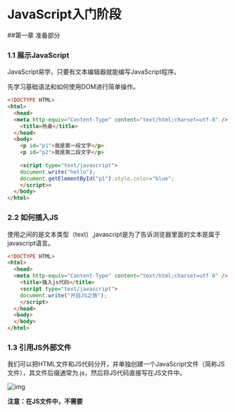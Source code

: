 # JavaScript入门阶段

##第一章  准备部分  

### 1.1  展示JavaScript

JavaScript易学，只要有文本编辑器就能编写JavaScript程序。

先学习基础语法和如何使用DOM进行简单操作。

```html
<!DOCTYPE HTML>
<html>
  <head>
  <meta http-equiv="Content-Type" content="text/html;charset=utf-8" />
    <title>热身</title>
  </head>
  <body>
    <p id="p1">我是第一段文字</p>
    <p id="p2">我是第二段文字</p>
    
    <script type="text/javascript">
    document.write("hello");
    document.getElementById("p1").style.color="blue";
    </script>>
  </body>
</html>
```

### 2.2  如何插入JS

​	使用<script>标签在HTML网页中插入JavaScript代码。注意，<script>标签药成对出现，并把JavaScript代码写在`<script></script>`之间。

![img](http://img.mukewang.com/52e31ea8000149f406440218.jpg)

`<script type="text/javascript">`表示在<script></script>之间的是文本类型（text）,javascript是为了告诉浏览器里面的文本是属于javascript语言。

```html
<!DOCTYPE HTML>
<html>
  <head>
  <meta http-equiv="Content-Type" content="text/html;charset=utf-8" />
    <title>插入js代码</title>
    <script type="text/javascript">
    document.write("开启JS之旅");
    </script>
  </head>
  <body>
  </body>
</html>  
```

### 1.3  引用JS外部文件

​	我们可以把HTML文件和JS代码分开，并单独创建一个JavaScript文件（简称JS文件），其文件后缀通常为.js，然后将JS代码直接写在JS文件中。

![img](http://img.mukewang.com/52898b400001d04005500266.jpg)

**注意：在JS文件中，不需要<script>标签，直接编写JavaScript代码就可以了。**

JS文件不能直接运行，需嵌入到HTML文件中执行，我们需在HTML中添加如下代码：

`<script src="script.js"></script>`



![img](http://img.mukewang.com/52898b6900018aeb05540284.jpg)

index.html:

```html
<!DOCTYPE HTML>
<html>
  <head>
  <meta http-equiv="Content-Type" content="text/html;charset=utf-8" />
    <title>引用JS文件</title>
    <script src="script.js">document.write("引用JS文件！");</script>>
  </head>
  <body>
  </body>
</html>
```

script.js

`//请写入JS代码`

### 1.4  JS在页面中的位置

​	我们可以将JavaScript代码放在html文件中任何位置，但是我们一般放在网页的head或者body部分。

**放在<head>部分**

最常用的方式是在页面中head部分放置<script>元素

**放在<body>部分**

JavaScript代码在网页读取到该语句的时候就会执行。

![img](http://img.mukewang.com/52a6ad240001086506440600.jpg)

**注意: **javascript作为一种脚本语言可以放在html页面中任何位置，但是浏览器解释html时是按先后顺序的，所以前面的script就先被执行。比如进行页面显示初始化的js必须放在head里面，因为初始化都要求提前进行（如给页面body设置css等）；而如果是通过事件调用执行的function那么对位置没什么要求的。

### 1.5  认识语句和符号

​	一行的结束就被认定为语句的结束，通常在结尾加上一个分号";"来表示语句的结束。

```
<script type="text/javascript">
	document.write("I");
	document.write("love");
	document.write("JavaScript");
</script>
```

**注意:**

1. “;”分号要在英文状态下输入，同样，JS中的代码和符号都要在英文状态下输入。

2.虽然分号“;”也可以不写，但我们要养成编程的好习惯，记得在语句末尾写上分号。

### 1.6  变量

![img](http://img.mukewang.com/52e32dc90001140c04120228.jpg)

定义变量的关键字var

`var 变量名`

变量名可以任意取名，但要遵循命名规则：

1.变量必须使用字母、下划线（_）或者美元符（$）开始。

2.然后可以使用任意多个英文字母、数字、下划线(_)或者美元符($)组成。

3.不能使用JavaScript关键词与JavaScript保留字。

**变量要先声明再赋值，如下：**

```
var mychar;
mychar="javascript";
var mynum = 6;
```

**变量可以重复赋值，如下：**

```
var mychar;
mychar="javascript";
mychar="hello";
```

**注意:**

1.在JS中区分大小写，如变量mychar与myChar是不一样的，表示是两个变量。

2.变量虽然也可以不声明，直接使用，但不规范，需要先声明，后使用。

```html
<!DOCTYPE HTML>
<html>
  <head>
  <meta http-equiv="Content-Type" content="text/html;charset=utf-8" />
    <title>变量</title>
    <script type="text/javascript">
    var mynum;
    mynum = 6;
    document.write(mynum);
    </script>>
  </head>
</html>
```

### 1.7  判断语句（if...else）

**语法：**

```
if(条件)
{ 条件成立时执行的代码 }
else
{ 条件不成立时执行的代码 }
```

假设我们通过年龄来判断是否为成年人，如年龄大于等于18岁，是成年人，否则不是成年人。**代码表示如下：**

```
<script type="text/javascript">
   var myage = 18;
   if(myage>=18)  //myage>=18是判断条件
   { document.write("你是成年人。");}
   else  //否则年龄小于18
   { document.write("未满18岁，你不是成年人。");}
</script>
```

### 1.8  什么是函数

​	**函数定义：**

```
function 函数名()
{
     函数代码;
}
```

**说明:**

1. function定义函数的关键字。
2. "函数名"你为函数取的名字。
3. "函数代码"替换为完成特定功能的代码。

我们来编写一个实现两数相加的简单函数,并给函数起个有意义的名字：“add2”，代码如下：

```
function add2(){
   var sum = 3 + 2;
   alert(sum);
}
```

![img](http://img.mukewang.com/5419430400012de808370459.jpg)

```html
<!DOCTYPE HTML>
<html>
<head>
<meta http-equiv="Content-Type" content="text/html; charset=utf-8" />
<title>函数调用</title>
  <script type="text/javascript">
  function contxt() //定义函数
    {
      alert("哈哈，调用函数了！")
    }
  </script>
</head>
  <body>
    <form>
    <input type="button" value="点击我" onclick="contxt()" />
    </form>
  </body>
</html>
```

##  第二章  常用互动方法

### 2.1  输出内容（document.write）

​	`document.write()` 可用于直接向 HTML 输出流写内容。简单的说就是直接在网页中输出内容。

**第一种：输出内容用""括起，直接输出""号内的内容。**

```
<script type="text/javascript">
  document.write("I love JavaScript！"); //内容用""括起来，""里的内容直接输出。
</script>
```

**第二种：通过变量，输出内容**

```
<script type="text/javascript">
  var mystr="hello world!";
  document.write(mystr);  //直接写变量名，输出变量存储的内容。
</script>
```

**第三种：输出多项内容，内容之间用+号连接**

```
<script>
	var mystr="hello";
	document.write(mystr+"I love javascript");//多项内容之间用+号连接
</script>
```

**第四种：输出HTML标签，并起作用，标签使用""括起来**

```
<script type="text/javascript">
  var mystr="hello";
document.write(mystr+"<br>");//输出hello后，输出一个换行符
  document.write("JavaScript");
</script>
```



```html
<!DOCTYPE HTML>
<html>
<head>
<meta http-equiv="Content-Type" content="text/html; charset=utf-8" />
<title>document.write</title>
  <script type="text/javascript">
  	var mystr="我是";
    var mychar="JavaScript";
    document.write(mychar+"<br>");
    document.write(mystr+mychar+"的忠实粉丝！");
  </script>
</head>
</html>  
```

### 2.2  消息对话框

**语法：**

`alert(字符串或变量);`

**代码演示**

```
<script type="text/javascript">
	var mynum = 30;
	alert("hello!");
	alert(mynum);
</script>
```

**注：**alter弹出消息对话框（包含一个确定按钮）

**结果：按顺序弹出消息框**

![img](http://img.mukewang.com/52e362430001bdd204850354.jpg)

![img](http://img.mukewang.com/52e362850001024d04840353.jpg)

**注意：**

1. 在点击对话框"确定"按钮前，不能进行任何其它操作。
2. 消息对话框通常可以用于调试程序。
3. alert输出内容，可以是字符串或变量，与document.write 相似。

```html
<!DOCTYPE HTML>
<html>
<head>
<meta http-equiv="Content-Type" content="text/html; charset=utf-8" />
<title>alert</title>
  <script type="text/javascript">
    function rec(){
      var mychar="I love javascript";
      alert(mychar);
    }
  </script>
</head>
  <body>
    <form>
    <input type="button" name="button" onClick="rec()" value="点击我" />
    </form>
  </body>
</html>
```

### 2.3  confirm消息对话框

confirm消息对话框通常用于允许用户做选择的动作。弹出对话框（包括一个确定按钮和一个取消按钮）。

**语法:**

```
confirm(str);
```

**参数说明:**

```
str：在消息对话框中要显示的文本
返回值: Boolean值
```

**返回值:**

```
当用户点击"确定"按钮时，返回true
当用户点击"取消"按钮时，返回false
```

**注:** **通过返回值可以判断用户点击了什么按钮**

```
<script type="text/javascript">
	var mymessage=confirm("你喜欢javascript吗？");
	if(mymessage==true)
	{
      document.write("很好，加油！");
	}
	else
	{document.write("JS功能强大，要学习噢！");}
<script>
```

**结果：**

![img](http://img.mukewang.com/52e35bc60001f01a04230353.jpg)

**注: 消息对话框是排它的，即用户在点击对话框按钮前，不能进行任何其它操作。**



```html
<!DOCTYPE HTML>
<html>
<head>
<meta http-equiv="Content-Type" content="text/html; charset=utf-8" />
<title>confirm</title>
  <script type="text/javascript">
    function rec(){
      var mymessage=confirm("你是女士吗？");
      if(mymessage==true)
        {document.write("你是女士！");}
      else
        {document.write("你是男士！");}
    }
  </script>
</head>
<body>
	<input type="button" name="button" value="点击我" onClick="rec()" />  
</body>
</html>
```

### 2.4  prompt消息对话框

`prompt`弹出消息对话框，通常用于询问一些需要与用户交互的信息。弹出消息对话框（包含一个确定按钮、取消按钮与一个文本输入框）。

**语法：**

`prompt(str1,str2);`

**参数说明：**

```
str1:要显示在消息对话框中的文本，不可修改
str2:文本框中的内容，可以修改
```

**返回值：**

```
1.点击确定按钮，文本框中的内容将作为函数返回值
2.点击取消按钮，将返回null
```

```
var myname=prompt("请输入你的姓名：");
if(myname!=null)
{alert("你好"+myname);}
else
{alert("你好 my friend.");}
```

**结果:**

<img src="http://img.mukewang.com/52e360780001ede107090353.jpg" style="zoom:80%" />

**注:在用户点击对话框的按钮前，不能进行任何其它操作。**

```html
<!DOCTYPE HTML>
<html>
<head>
<meta http-equiv="Content-Type" content="text/html; charset=utf-8" />
<title>prompt</title>
  <script type="text/javascript">
    function rec(){
      var score=prompt("请输入你的成绩：");
      if(score>=90)
      { document.write("你很棒！");}
      else if(score>=75)
      {document.write("不错！");}
      else if(score>=60)
      {document.write("加油！");}
      else
      {document.write("要努力！");}
    }
  </script>
</head>
<body>
	<input type="button" value="点击我" name="button" onClick="rec()" />
</body>
</html>
```

### 2.5  打开新窗口（window.open）

open()方法可以查找一个已经存在或者新建的浏览器窗口。

**语法：**

`window.open([URL],[窗口名称],[参数字符串])`

**参数说明：**

**URL：**可选参数，在窗口中要显示网页的网址或路径。如果省略，或者为空，那么窗口就不显示任何文档。

**窗口名称：**可选参数，被打开窗口的名称。

​		   1.该名称由字母、数字和下划线字符组成。

​		   2."\_top"、"\_blank"、"_self"具有特殊意义的名称。

​		    \_blank：在新窗口显示目标网页

​		    \_self：在当前窗口显示目标网页

​		    \_top：框架网页中在上部窗口中显示目标网页

​		   3.相同name的窗口只能创建一个，想创建多个窗口则name不能相同。

​		   4.name不能包含空格。

**参数字符串：**可选参数，设置窗口参数，各参数用逗号隔开。

**参数表：**

![img](http://img.mukewang.com/52e3677900013d6a05020261.jpg)

例如：打开``http://www.imooc.com``网站，大小为300px*200px，无菜单，无工具栏，无状态栏，有滚动条窗口：

```
<script type="text/javascript">
window.open('http://www.imooc.com','_blank','width=300,height=200,menubar=no,toolbar=no,status=no,scrollbars=yes')
</script>
```

**注意：**运行结果考虑浏览器兼容问题。

```html
<!DOCTYPE HTML>
<html>
<head>
<meta http-equiv="Content-Type" content="text/html; charset=utf-8" />
<title>window.open</title>
  <script type="text/javascript">
    function Wopen(){      window.open('http://www.imooc.com','_blank','width=600,height=400,top=100,left=0')
    }
  </script>
</head>
<body>
	<input type="button" name="button" value="点击我" onClick="Wopen()" />
</body>
</html>
```

###2.6  窗口关闭（window.close）

**用法：**

``window.close();  //关闭本窗口 ``

或

``<窗口对象>.close();  //关闭指定的窗口``

例如：关闭新建的窗口。

```
<script type="text/javascript">
	var mywin=window.open('http://www.imooc.com');
	//将新打的窗口对象，存储在变量mywin中
	mywin.close();
</script>
```

**注意:上面代码在打开新窗口的同时，关闭该窗口，看不到被打开的窗口。**

### 2.7  练习

**任务**

1、新窗口打开时弹出确认框，是否打开

```
提示: 使用 if 判断确认框是否点击了确定，如点击弹出输入对话框，否则没有任何操作。
```

2、通过输入对话框，确定打开的网址，默认为 http：//www.imooc.com/

3、打开的窗口要求，宽400像素，高500像素，无菜单栏、无工具栏。

```html
<!DOCTYPE html>
<html>
 <head>
  <title> new document </title>  
  <meta http-equiv="Content-Type" content="text/html; charset=gbk"/>   
  <script type="text/javascript">  
    function openWindow(){
        var mywin=confirm("是否打开？");
        if(mywin==true)
        {
            var mysecwin;
            mysecwin=prompt("请输入网址","http://www.imooc.com");
            if(mysecwin!="")  //此处若mysecwin!=null则会弹出个空页面不会触发else
            {             window.open(mysecwin,'_blank','width=400,height=500,menubar=no,toolbar=no');
            }
            else
            {
                alert("请输入一个网址！");
            }
        }
    }
    // 新窗口打开时弹出确认框，是否打开

    // 通过输入对话框，确定打开的网址，默认为 http：//www.imooc.com/

    //打开的窗口要求，宽400像素，高500像素，无菜单栏、无工具栏。
    
    
  </script> 
 </head> 
 <body> 
	  <input type="button" value="新窗口打开网站" onclick="openWindow()" /> 
 </body>
</html>
```

## 第三章  DOM操作

### 3.1  认识DOM

文档对象模型DOM（Document Object Model）定义访问和处理HTML文档的标准方法。DOM将HTML文档呈现为带有元素、属性和文本的树结构（节点树）。

![img](http://img.mukewang.com/52e4be610001c67307860420.jpg)

**将HTML代码分解为DOM节点层次图**

![img](http://img.mukewang.com/52e4bd0f0001dd8d04830279.jpg)

**HTML文档可以说由节点构成的集合，三种常见的DOM节点：**

**1.元素节点：**上图中\<html>、\<body>、\<p>等都是元素节点，即标签。

**2.文本节点：**向用户展示的内容，如\<li>....\<li>中的JavaScript、DOM、CSS等文本。

**3.属性节点：**元素属性，如\<a>标签的链接属性``href="http://www.imooc.com"``。

**看下面代码:**

```
<a href="http://www.imooc.com">JavaScript DOM</a>

```

<img src="http://img.mukewang.com/52e4bdb80001064c04480196.jpg" style="zoom:110%" />



### 3.2  通过ID获取元素

学过HTML/CSS样式，都知道，网页由标签将信息组织起来，而标签的id属性值是唯一的，就像是每人有一个身份证号一样，只要通过身份证号就可以找到相对应的人。那么在网页中，我们通过id先找到标签，然后进行操作。

**语法:**

```
 document.getElementById(“id”) 

```

<img src="http://img.mukewang.com/52e4c5950001054207900423.jpg" style="zoom:90%" />

**结果:null或[object HTMLParagraphElement]**

**注:获取的元素是一个对象，如想对元素进行操作，我们要通过它的属性或方法。**

```html
<!DOCTYPE HTML>
<html>
<head>
<meta http-equiv="Content-Type" content="text/html; charset=utf-8" />
<title>document.getElementById</title>
</head>
<body>
<p id="con">JavaScript</p>
<script type="text/javascript">
  var mychar= document.getElementById("id");
  document.write("结果:"+mychar); //输出获取的P标签。 
</script>
</body>
</html>
```

``document.getElementById("con") ``得到的是一个p标签的对象；``document.getElementById("con").innerHTML``才是获取的p标签对象的值。

### 3.3  innerHTML属性

innerHTML属性用于获取或替换HTML元素的内容。

**语法：**

``Object.innerHTML``

**注意：**

1.Object是获取的元素对象，如通过document.getElementById("ID")获取的元素。

2.注意书写，innerHTML区分大小写。

**我们通过id="con"获取\<p> 元素，并将元素的内容输出和改变元素内容，代码如下:**

<img src="http://img.mukewang.com/52e4cd080001f01507220418.jpg" style="zoom:80%" />

**结果:**

![img](http://img.mukewang.com/52e4cb5c000187ce03740251.jpg)

```html
<!DOCTYPE HTML>
<html>
<head>
<meta http-equiv="Content-Type" content="text/html; charset=utf-8" />
<title>innerHTML</title>
</head>
<body>
  <h1 id="con">javascript</h1>
  <p>javascript是一种基于。。。</p>
  <script>
  	var mychar=document.getElementById("con");
  	document.write("原标题："+mychar.innerHTML+<br>);
    mychar.innerHTML="Hello World";
    document.write("现标题："+mychar.innerHTML);
  </script>
</body>
</html>
```

### 3.4  改变HTML样式

HTML DOM允许JavaScript改变HTML元素的样式。

**语法：**

``Object.style.property=new style;``

**注意：**Object是获取的元素对象，如通过document.getElementById("id")获取的元素。

**基本属性表（property）:**

![img](http://img.mukewang.com/52e4d4240001dd6c04850229.jpg)

**注意:**该表只是一小部分CSS样式属性，其它样式也可以通过该方法设置和修改。

改变 \<p> 元素的样式，将颜色改为红色，字号改为20,背景颜色改为蓝：

```html
<p id="pcon">Hello World!</p>
<script>
	var mychar = document.getElementById("pcon");
  	mychar.style.color="red";
  	mychar.style.fontSize="20"; //s要大写
  	mychar.style.backgroundColor="blue"; //c要大写
</script>
```

**结果:**

![img](http://img.mukewang.com/52e4d6ae000177d203770253.jpg)

### 3.5  显示和隐藏（display属性）

网页中经常会看到显示和隐藏的效果，可通过display属性来设置。

**语法：**

``Object.style.display = value``

**注意：**Object是获取的元素对象，如通过document.getElementById("id")获取的元素。

**value取值：**

![img](http://img.mukewang.com/52e4dba5000179da04110095.jpg)

```html
<!DOCTYPE HTML>
<html>
<head>
<meta http-equiv="Content-Type" content="text/html; charset=utf-8" />
<title>display</title>
  <script>
    function hidetext(){
      document.getElementById("con").style.display="none";
    }
    function showtext(){
      document.getElementById("con").style.display="block";
    }
  </script>
</head>
<body>
  <h1>JavaScript</h1>
  <p id="con">
    做为一个web开发师来说，。。。
  </p>
  <form>
  	<input type="button" onClick="hidetext()" value="不显示" />
    <input type="button" onClick="showtext()" value="显示"/>
  </form>
</body>
</html>
```

### 3.6  控制类名（className属性）

className属性设置或返回元素的class属性。

**语法：**

``object.className = classname`

**作用：**

1.获取元素的class属性

2.为网页内的某个元素指定一个css样式来更改该元素的外观

获得\<p>元素的class属性和改变className:

```html
<!DOCTYPE HTML>
<html>
<head>
<meta http-equiv="Content-Type" content="text/html; charset=utf-8" />
<title>className属性</title>
  <style type="text/css">
    input{
      font-size:10px;
    }
    .one{
      width:200px;
      background-color=#ccc;
    }
    .two{
      font-size:18px;
      color:#F00;
    }
  </style>
</head>
<body>
  <p id="con" class="one">JavaScript</p>
  <form>
  	<input type="button" value="点击更改" onClick="modifyclass()"/>
  </form>
  <script>
  	var mychar=document.getElementById("con");
    document.write("p元素Class值为："+mychar.className+"<br>");
    function modifyclass(){
      mychar.className="two" //改变className
    }
  </script>
</body>
</html>
```

```html
<!DOCTYPE HTML>
<html>
<head>
<meta http-equiv="Content-Type" content="text/html; charset=gb2312">
<title>className属性</title>
<style>
  body{font-size:16px;}
  .one{
    border:1px solid #eee;
    width:230px;
    height:50px;
    background:#ccc;
    color:red;
  }
  .two{
    border:1px solid #ccc;
    width:230px;
    height:50px;
    background:#9CF;
    color:blue;
  }
</style>
</head>
<body>
  <p id="p1">JavaScript使网页显示动态效果</p>
  <input type="button" value="添加样式" onClick="add()" />
  <p id="p2" class="one">JavaScript使网页显示动态效果</p>
  <input type="button" value="更改外观" onClick="modify()" />
  <script>
    function add(){
      var p1=document.getElementById("p1");
      p1.className="one";
    }
    function modify(){
      var p2=document.getElementById("p2");
      p2.className="two";
    }
  </script>
</body>
</html>  
```

##  第四章  练习

### 任务

一、定义"改变颜色"的函数

```
提示:
obj.style.color
obj.style.backgroundColor 
```

二、定义"改变宽高"的函数

```
提示:
obj.style.width
obj.style.height 
```

三、定义"隐藏内容"的函数

```
提示:
obj.style.display="none";
```

四、定义"显示内容"的函数

```
提示:
obj.style.display="block";
```

五、定义"取消设置"的函数

```
提示: 
使用confirm()确定框，来确认是否取消设置。
如是将以上所有的设置恢复原始值,否则不做操作。

```

六、当点击相应按钮，执行相应操作，为按钮添加相应事件

```html
<!DOCTYPE HTML>
<html>
<head>
<meta http-equiv="Content-Type" Content="text/html; charset=utf-8" />
<title>javascript</title>
<style type="text/css">
body{font-size:12px;}
#txt{
    height:400px;
    width:600px;
	border:#333 solid 1px;
	padding:5px;}
p{
	line-height:18px;
	text-indent:2em;}
</style>
</head>
<body>
    <script>
        function color(){
            var color=document.getElementById("txt");
            color.style.color="#ccc";
            color.style.backgroundColor="#blue";
        }
        function wh(){
            var wh=document.getElementById("txt");
            wh.style.width="500px";
            wh.style.height="300px";
        }
        function hide(){
            var hide=document.getElementById("txt");
            hide.style.display="none";
        }
        function show(){
            var show=document.getElementById("txt");
            show.style.display="block";
        }
        function cancel(){
            var mychar=confirm("是否要恢复？")
            if(mychar==true)
            {
                var cancel=document.getElementById("txt");
                cancel.removeAttribute('style');
            }
        }
    </script>
  <h2 id="con">JavaScript课程</H2>
  <div id="txt"> 
     <h5>JavaScript为网页添加动态效果并实现与用户交互的功能。</h5>
        <p>1. JavaScript入门篇，让不懂JS的你，快速了解JS。</p>
        <p>2. JavaScript进阶篇，让你掌握JS的基础语法、函数、数组、事件、内置对象、BOM浏览器、DOM操作。</p>
        <p>3. 学完以上两门基础课后，在深入学习JavaScript的变量作用域、事件、对象、运动、cookie、正则表达式、ajax等课程。</p>
  </div>
  <form>
  <!--当点击相应按钮，执行相应操作，为按钮添加相应事件-->
    <input type="button" value="改变颜色" onClick="color()" />  
    <input type="button" value="改变宽高" onClick="wh()" />
    <input type="button" value="隐藏内容" onClick="hide()" />
    <input type="button" value="显示内容" onClick="show()" />
    <input type="button" value="取消设置" onClick="cancel()" />
  </form>
  <script type="text/javascript">
//定义"改变颜色"的函数


//定义"改变宽高"的函数


//定义"隐藏内容"的函数


//定义"显示内容"的函数


//定义"取消设置"的函数



  </script>
</body>
</html>
```

